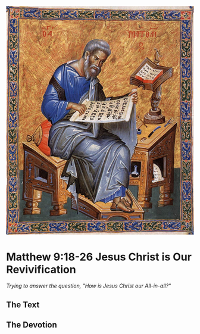 <img class="intro-right" src="../images/art-matthew.jpg">

# Matthew 9:18-26 Jesus Christ is Our Revivification

*Trying to answer the question, "How is Jesus Christ our All-in-all?"*

## The Text

## The Devotion